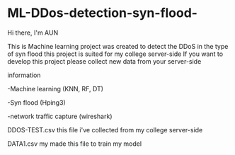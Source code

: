 # ML-DDos-detection-syn-flood-

Hi there, I'm AUN

This is Machine learning project was created to detect the DDoS in the type of syn flood 
this project is suited for my college server-side If you want to develop this project please collect new data from your server-side

information

-Machine learning (KNN, RF, DT)

-Syn flood (Hping3)

-network traffic capture (wireshark)


DDOS-TEST.csv this file i've collected from my college server-side

DATA1.csv my made this file to train my model
